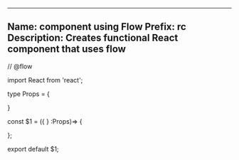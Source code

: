 -----------------------------------------
Name: component using Flow
Prefix: rc
Description: Creates functional React component that uses flow 
-----------------------------------------
// @flow

import React from 'react';

type Props = {

}

const $1 = ({ } :Props)=> {

};


export default $1;
